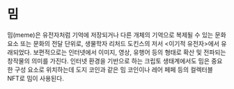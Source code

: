 # 밈

밈(meme)은 유전자처럼 기억에 저장되거나 다른 개체의 기억으로 복제될 수 있는 문화요소 또는 문화의 전달 단위로, 생물학자 리처드 도킨스의 저서 <이기적 유전자>에서 유래되었다. 보편적으로는 인터넷에서 이미지, 영상, 유행어 등의 형태로 확산 및 전파되는 창작물의 의미를 가진다. 인터넷 환경을 기반으로 하는 크립토 생태계에서도 밈은 중요한 구성 요소로 위치하는데 도지 코인과 같은 밈 코인이나 레어 페페 등의 컬렉터블 NFT로 밈이 사용된다.
